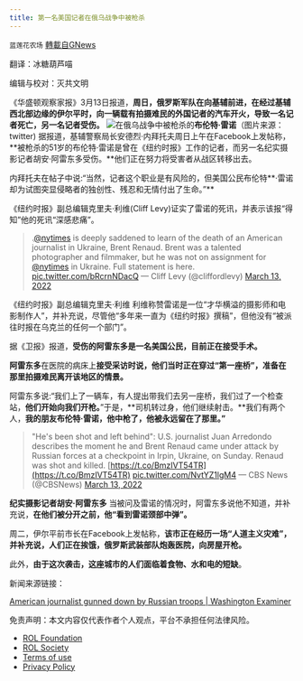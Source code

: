 ```yaml
---
title: 第一名美国记者在俄乌战争中被枪杀
---
```

`蓝莲花农场` [轉載自GNews](https://gnews.org/zh-hans/2158786/)

翻译：冰糖葫芦喵

编辑与校对：灭共文明

《华盛顿观察家报》3月13日报道，**周日，俄罗斯军队在向基辅前进，在经过基辅西北部边缘的伊尔平时，向一辆载有拍摄难民的外国记者的汽车开火，导致一名记者死亡，另一名记者受伤。**
![](https://assets.gnews.org/wp-content/uploads/2022/03/被枪击身亡的记者-e1647208280510.jpg)在俄乌战争中被枪杀的**布伦特·雷诺**（图片来源：twitter)
据报道，基辅警察局长安德烈·内拜托夫周日上午在Facebook上发帖称，**被枪杀的51岁的布伦特·雷诺是曾在《纽约时报》工作的记者，而另一名纪实摄影记者胡安·阿雷东多受伤。**他们正在努力将受害者从战区转移出去。

内拜托夫在帖子中说:“当然，记者这个职业是有风险的，但美国公民布伦特**·雷诺却为试图突显侵略者的独创性、残忍和无情付出了生命。”**

《纽约时报》副总编辑克里夫·利维(Cliff Levy)证实了雷诺的死讯，并表示该报“得知”他的死讯“深感悲痛”。



> .[@nytimes](https://twitter.com/nytimes?ref_src=twsrc%5Etfw) is deeply saddened to learn of the death of an American journalist in Ukraine, Brent Renaud.
> Brent was a talented photographer and filmmaker, but he was not on assignment for [@nytimes](https://twitter.com/nytimes?ref_src=twsrc%5Etfw) in Ukraine.
> Full statement is here. [pic.twitter.com/bRcrnNDacQ](https://t.co/bRcrnNDacQ)
> — Cliff Levy (@cliffordlevy) [March 13, 2022](https://twitter.com/cliffordlevy/status/1502994874068762629?ref_src=twsrc%5Etfw)


《纽约时报》副总编辑克里夫·利维
利维称赞雷诺是一位“才华横溢的摄影师和电影制作人”，并补充说，尽管他“多年来一直为《纽约时报》撰稿”，但他没有“被派往时报在乌克兰的任何一个部门”。

据《卫报》报道，**受伤的阿雷东多是一名美国公民，目前正在接受手术。**

**阿雷东多**在医院的病床上**接受采访时说，他们当时正在穿过“第一座桥”，准备在那里拍摄难民离开该地区的情景。**

阿雷东多说:“我们上了一辆车，有人提出带我们去另一座桥，我们过了一个检查站，**他们开始向我们开枪。**”于是，**司机转过身，他们继续射击。**我们有两个人，**我的朋友布伦特·雷诺，他中枪了，他被永远留在了那里。”**



> "He's been shot and left behind": U.S. journalist Juan Arredondo describes the moment he and Brent Renaud came under attack by Russian forces at a checkpoint in Irpin, Ukraine, on Sunday. Renaud was shot and killed. [https://t.co/BmzIVT54TR](https://t.co/BmzIVT54TR) [pic.twitter.com/NvtYZ1lgM4](https://t.co/NvtYZ1lgM4)
> — CBS News (@CBSNews) [March 13, 2022](https://twitter.com/CBSNews/status/1503029667837665282?ref_src=twsrc%5Etfw)


**纪实摄影记者胡安·阿雷东多**
当被问及雷诺的情况时，阿雷东多说他不知道，并补充说，**在他们被分开之前，他“看到雷诺颈部中弹”。**

周二，伊尔平前市长在Facebook上发帖称，**该市正在经历一场“人道主义灾难”，并补充说，人们正在挨饿，俄罗斯武装部队炮轰医院，向房屋开枪。**

此外，**由于这次袭击，这座城市的人们面临着食物、水和电的短缺**。

新闻来源链接：

[American journalist gunned down by Russian troops | Washington Examiner](https://www.washingtonexaminer.com/news/new-york-times-reporter-gunned-down-by-russian-troops)

 

免责声明：本文内容仅代表作者个人观点，平台不承担任何法律风险。

- [ROL Foundation](https://rolfoundation.org/)
- [ROL Society](https://rolsociety.org/)
- [Terms of use](https://gnews.org/terms-of-use-3/)
- [Privacy Policy](https://gnews.org/privacy-policy/)
